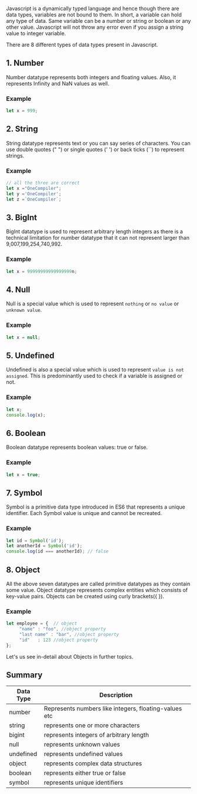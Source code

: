 Javascript is a dynamically typed language and hence though there are data types, variables are not bound to them. In short, a variable can hold any type of data. Same variable can be a number or string or boolean or any other value. Javascript will not throw any error even if you assign a string value to integer variable.

There are 8 different types of data types present in Javascript.

## 1. Number

Number datatype represents both integers and floating values. Also, it represents Infinity and NaN values as well. 

### Example
```javascript
let x = 999;
```

## 2. String

String datatype represents text or you can say series of characters. You can use double quotes (" ") or single quotes (' ') or back ticks (\`\`) to represent strings.

### Example
```javascript
// all the three are correct
let x ="OneCompiler";
let y ='OneCompiler';
let z =`OneCompiler`;
```

## 3. BigInt 

BigInt datatype is used to represent arbitrary length integers as there is a technical limitation for number datatype that it can not represent larger than 9,007,199,254,740,992.

### Example
```javascript
let x = 99999999999999999n;
```

## 4. Null

Null is a special value which is used to represent `nothing` or `no value` or `unknown value`.

### Example
```javascript
let x = null;
```

## 5. Undefined

Undefined is also a special value which is used to represent `value is not assigned`. This is predominantly used to check if a variable is assigned or not.

### Example
```javascript
let x;
console.log(x);
```

## 6. Boolean

Boolean datatype represents boolean values: true or false.

### Example
```javascript
let x = true;
```

## 7. Symbol

Symbol is a primitive data type introduced in ES6 that represents a unique identifier. Each Symbol value is unique and cannot be recreated.

### Example
```javascript
let id = Symbol('id');
let anotherId = Symbol('id');
console.log(id === anotherId); // false
```

## 8. Object

All the above seven datatypes are called primitive datatypes as they contain some value. Object datatype represents complex entities which consists of key-value pairs. Objects can be created using curly brackets({ }).

### Example
```javascript
let employee = {  // object
     "name" : "foo", //object property
     "last name" : "bar", //object property
     "id"   : 123 //object property
};
```
Let's us see in-detail about Objects in further topics.

## Summary

|Data Type | Description |
|----|----|
|number| Represents numbers like integers, floating-values etc|
|string| represents one or more characters|
|bigint| represents integers of arbitrary length|
|null| represents unknown values|
|undefined| represents undefined values|
|object| represents complex data structures|
|boolean| represents either true or false
|symbol| represents unique identifiers

